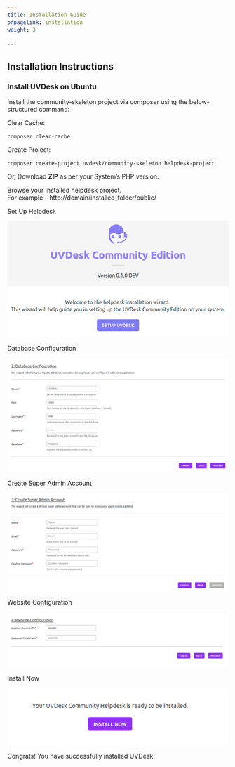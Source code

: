 ```yaml
---
title: Installation Guide
onpagelink: installation
weight: 3

---
```


Installation Instructions
-------------------------

### Install UVDesk on Ubuntu

Install the community-skeleton project via composer using the below-structured command:

Clear Cache:

 ```
 composer clear-cache
```

Create Project:

 ```
composer create-project uvdesk/community-skeleton helpdesk-project
```

Or, Download **ZIP** as per your System’s PHP version.

Browse your installed helpdesk project.  
For example – http://domain/installed\_folder/public/

Set Up Helpdesk

![UVDesk Community Edition Setup](/images/setup.png)

Database Configuration

![UVDesk Database Configuration](/images/database.png)

Create Super Admin Account

![UVDesk Super Admin Setup](/images/super-admin.png)

Website Configuration

![UVDesk Website Configuration](/images/config.png)

Install Now

![UVDesk Ready to Install](/images/installnow.png)

Congrats! You have successfully installed UVDesk